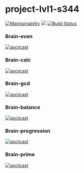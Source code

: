 # project-lvl1-s344
[![Maintainability](https://api.codeclimate.com/v1/badges/a99a88d28ad37a79dbf6/maintainability)](https://codeclimate.com/github/codeclimate/codeclimate/maintainability)
<a href="https://codeclimate.com/github/codeclimate/codeclimate/test_coverage"><img src="https://api.codeclimate.com/v1/badges/a99a88d28ad37a79dbf6/test_coverage" /></a>
[![Build Status](https://travis-ci.org/Piratika/project-lvl1-s344.svg?branch=master)](https://travis-ci.org/Piratika/project-lvl1-s344)
### Brain-even
[![asciicast](https://asciinema.org/a/IiT8Img7sd6lf4DxE82WQrccp.png)](https://asciinema.org/a/IiT8Img7sd6lf4DxE82WQrccp)
### Brain-calc
[![asciicast](https://asciinema.org/a/f2JkpGNwreM1HPD2mrCtpwi4L.png)](https://asciinema.org/a/f2JkpGNwreM1HPD2mrCtpwi4L)
### Brain-gcd
[![asciicast](https://asciinema.org/a/crZMyG96vPYOp7JueNjxQBlyv.png)](https://asciinema.org/a/crZMyG96vPYOp7JueNjxQBlyv)
### Brain-balance
[![asciicast](https://asciinema.org/a/sDX9T5MWT21GbWboKOVRlsA9i.png)](https://asciinema.org/a/sDX9T5MWT21GbWboKOVRlsA9i)
### Brain-progression
[![asciicast](https://asciinema.org/a/9f1bpsvxYNsMPGtug8FosqX6Y.png)](https://asciinema.org/a/9f1bpsvxYNsMPGtug8FosqX6Y)
### Brain-prime
[![asciicast](https://asciinema.org/a/Ux0bLV0C47cqENtTDDSx0mu95.png)](https://asciinema.org/a/Ux0bLV0C47cqENtTDDSx0mu95)

